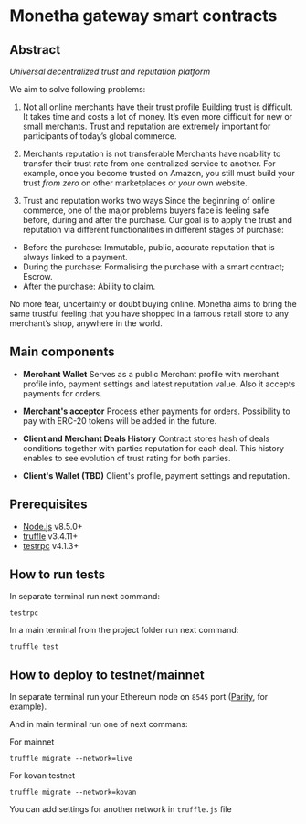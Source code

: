 # Monetha gateway smart contracts

## Abstract
*Universal​ ​decentralized​ ​trust​ ​and​ ​reputation​ platform*

We aim to solve following problems:
1. Not all online merchants have their trust profile
Building trust is difficult. It takes time and costs a lot of money. It’s even more difficult for new or small merchants.
Trust and reputation are extremely important for participants of today’s global commerce.

2. Merchants reputation is not transferable
Merchants have no​ ​ability​ ​to​ ​transfer​ ​their​ ​trust​ ​rate​ ​from​ one centralized service to another. For example, once you become trusted on Amazon, you still must build your trust *from zero* on other marketplaces or *your* own website.

3. Trust and reputation works two ways
Since the beginning of online commerce, one of the major problems buyers face is feeling safe before, during and after the purchase. 
Our goal is to apply the trust and reputation via different functionalities in different stages of purchase:
*  Before the purchase: Immutable, public, accurate reputation that is always linked to a payment.
*  During the purchase: Formalising the purchase with a smart contract; Escrow.
*  After the purchase: Ability to claim.

No more fear, uncertainty or doubt buying online. Monetha aims to bring the same trustful feeling that you have shopped in a famous retail store to any merchant’s shop, anywhere in the world.

## Main components
*  **Merchant Wallet**
Serves as a public Merchant profile with merchant profile info, payment settings and latest reputation value. Also it accepts payments for orders.

*  **Merchant's acceptor**
Process ether payments for orders. Possibility to pay with ERC-20 tokens will be added in the future.

*  **Client and Merchant Deals History**
Contract stores hash of deals conditions together with parties reputation for each deal. This history enables to see evolution of trust rating for both parties.

*  **Client's Wallet (TBD)**
Client's profile, payment settings and reputation.

## Prerequisites

* [Node.js](https://nodejs.org/en/download/) v8.5.0+
* [truffle](http://truffleframework.com/) v3.4.11+
* [testrpc](https://github.com/ethereumjs/testrpc) v4.1.3+

## How to run tests

In separate terminal run next command:
```
testrpc
```

In a main terminal from the project folder run next command:
```
truffle test
```

## How to deploy to testnet/mainnet

In separate terminal run your Ethereum node on `8545` port ([Parity](https://parity.io/), for example).

And in main terminal run one of next commans:

For mainnet
```
truffle migrate --network=live
```

For kovan testnet
```
truffle migrate --network=kovan
```

You can add settings for another network in `truffle.js` file
